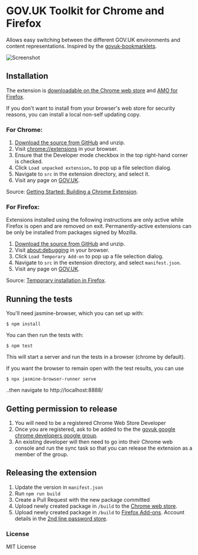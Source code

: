 # GOV.UK Toolkit for Chrome and Firefox

Allows easy switching between the different GOV.UK environments and content representations. Inspired by the [govuk-bookmarklets](https://github.com/dsingleton/govuk-bookmarklets).

![Screenshot](docs/screenshots.gif)

## Installation

The extension is [downloadable on the Chrome web store](https://chrome.google.com/webstore/detail/govuk-toolkit/dclfaikcemljbaoagjnedmlppnbiljen) and [AMO for Firefox](https://addons.mozilla.org/en-GB/firefox/addon/govuk-browser-extension-ff/).

If you don't want to install from your browser's web store for security reasons, you can install a local non-self updating copy.

### For Chrome:

1. [Download the source from GitHub](https://github.com/alphagov/govuk-browser-extension/archive/main.zip) and unzip.
2. Visit [chrome://extensions](chrome://extensions) in your browser.
3. Ensure that the Developer mode checkbox in the top right-hand corner is checked.
4. Click `Load unpacked extension…` to pop up a file selection dialog.
5. Navigate to `src` in the extension directory, and select it.
6. Visit any page on [GOV.UK](https://www.gov.uk).

Source: [Getting Started: Building a Chrome Extension](https://developer.chrome.com/extensions/getstarted#unpacked).

### For Firefox:

Extensions installed using the following instructions are only active while Firefox
is open and are removed on exit. Permanently-active extensions can be only be
installed from packages signed by Mozilla.

1. [Download the source from GitHub](https://github.com/alphagov/govuk-browser-extension/archive/master.zip) and unzip.
2. Visit [about:debugging](about:debugging) in your browser.
4. Click `Load Temporary Add-on` to pop up a file selection dialog.
5. Navigate to `src` in the extension directory, and select `manifest.json`.
6. Visit any page on [GOV.UK](https://www.gov.uk).

Source: [Temporary installation in Firefox](https://developer.mozilla.org/en-US/Add-ons/WebExtensions/Temporary_Installation_in_Firefox).

## Running the tests

You'll need jasmine-browser, which you can set up with:

```
$ npm install
```

You can then run the tests with:

```
$ npm test
```

This will start a server and run the tests in a browser (chrome by default).

If you want the browser to remain open with the test results, you can use

```
$ npx jasmine-browser-runner serve
```

..then navigate to http://localhost:8888/

## Getting permission to release
1. You will need to be a registered Chrome Web Store Developer
2. Once you are registered, ask to be added to the the [govuk google chrome developers google group](https://groups.google.com/a/digital.cabinet-office.gov.uk/g/google-chrome-developers).
3. An existing developer will then need to go into their Chrome web console and run the sync task so that you can release the extension as a member of the group.


## Releasing the extension

1. Update the version in `manifest.json`
2. Run `npm run build`
3. Create a Pull Request with the new package committed
4. Upload newly created package in `/build` to the [Chrome web store](https://chrome.google.com/webstore/devconsole/06b3913d-07a7-479e-94aa-05bb5b3cd44d/dclfaikcemljbaoagjnedmlppnbiljen/edit/package).
5. Upload newly created package in `/build` to [Firefox Add-ons](https://addons.mozilla.org/en-US/developers/addon/govuk-browser-extension-ff/versions/submit/). Account details in the [2nd line password store](https://github.com/alphagov/govuk-secrets/tree/master/pass/2ndline/firefox/add-ons).

### License

MIT License
